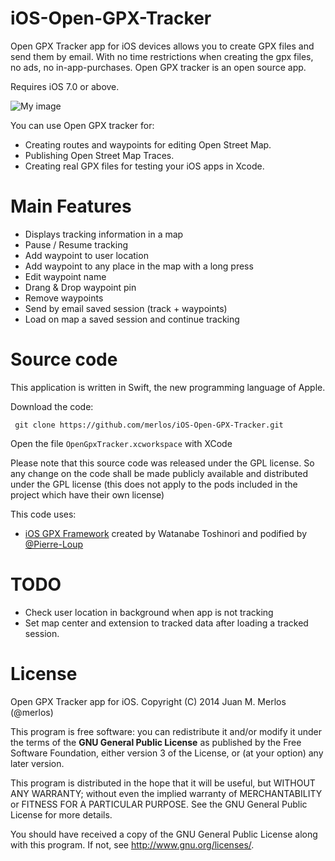iOS-Open-GPX-Tracker
====================

Open GPX Tracker app for iOS devices allows you to create GPX files and send them by email. With no time restrictions when creating the gpx files, no ads, no in-app-purchases. Open GPX tracker is an open source app.

Requires iOS 7.0 or above.


![My image](https://merlos.github.io/iOS-Open-GPX-Tracker/images/open-gpx-tracker-4-screenshots.png)

You can use Open GPX tracker for: 

 - Creating routes and waypoints for editing Open Street Map.
 - Publishing Open Street Map Traces.
 - Creating real GPX files for testing your iOS apps in Xcode.

# Main Features

 - Displays tracking information in a map
 - Pause / Resume tracking
 - Add waypoint to user location
 - Add waypoint to any place in the map with a long press
 - Edit waypoint name
 - Drang & Drop waypoint pin
 - Remove waypoints
 - Send by email saved session (track + waypoints)
 - Load on map a saved session and continue tracking

# Source code

This application is written in Swift, the new programming language of Apple.

Download the code:

``` 
 git clone https://github.com/merlos/iOS-Open-GPX-Tracker.git
```

Open the file `OpenGpxTracker.xcworkspace` with XCode

Please note that this source code was released under the GPL license. 
So any change on the code shall be made publicly available and distributed under the GPL license (this does not apply to the pods included in the project which have their own license)


This code uses:
 - [iOS GPX Framework](https://github.com/merlos/ios-gpx-framework) created by Watanabe Toshinori and podified by  [@Pierre-Loup](https://github.com/Pierre-Loup/)

# TODO

- Check user location in background when app is not tracking
- Set map center and extension to tracked data after loading a tracked session.

License
====================

Open GPX Tracker app for iOS.  Copyright (C) 2014  Juan M. Merlos (@merlos)

This program is free software: you can redistribute it and/or modify
it under the terms of the **GNU General Public License** as published by
the Free Software Foundation, either version 3 of the License, or
(at your option) any later version.

This program is distributed in the hope that it will be useful,
but WITHOUT ANY WARRANTY; without even the implied warranty of
MERCHANTABILITY or FITNESS FOR A PARTICULAR PURPOSE.  See the
GNU General Public License for more details.

You should have received a copy of the GNU General Public License
along with this program.  If not, see <http://www.gnu.org/licenses/>.


